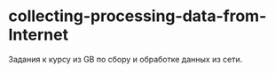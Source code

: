 # collecting-processing-data-from-Internet
Задания к курсу из GB по сбору и обработке данных из сети.

